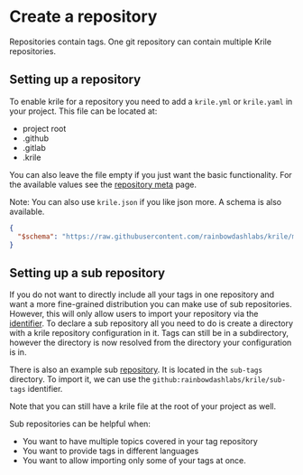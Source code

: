 # Create a repository

Repositories contain tags. One git repository can contain multiple Krile repositories.

## Setting up a repository

To enable krile for a repository you need to add a `krile.yml` or `krile.yaml` in your project.
This file can be located at:

- project root
- .github
- .gitlab
- .krile

You can also leave the file empty if you just want the basic functionality.
For the available values see the [repository meta](meta.md) page.

Note: You can also use `krile.json` if you like json more. A schema is also available.
```json
{
  "$schema": "https://raw.githubusercontent.com/rainbowdashlabs/krile/main/.github/repository_schema.json"
}
```

## Setting up a sub repository

If you do not want to directly include all your tags in one repository and want a more fine-grained distribution you can make use of sub repositories.
However, this will only allow users to import your repository via the [identifier](add.md#identifier).
To declare a sub repository all you need to do is create a directory with a krile repository configuration in it.
Tags can still be in a subdirectory, however the directory is now resolved from the directory your configuration is in.

There is also an example sub [repository](https://github.com/rainbowdashlabs/krile/tree/main/sub-tags). 
It is located in the `sub-tags` directory.
To import it, we can use the `github:rainbowdashlabs/krile/sub-tags` identifier.

Note that you can still have a krile file at the root of your project as well.

Sub repositories can be helpful when:

- You want to have multiple topics covered in your tag repository
- You want to provide tags in different languages
- You want to allow importing only some of your tags at once.

